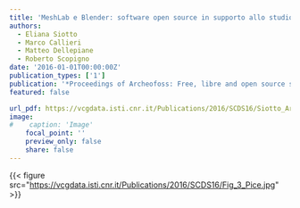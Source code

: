 ```yaml
---
title: 'MeshLab e Blender: software open source in supporto allo studio e alla ricostruzione virtuale della policromia antica'
authors:
  - Eliana Siotto
  - Marco Callieri
  - Matteo Dellepiane
  - Roberto Scopigno
date: '2016-01-01T00:00:00Z'
publication_types: ['1']
publication: '*Proceedings of Archeofoss: Free, libre and open source software e open format nei processi di ricerca archeologica*'
featured: false

url_pdf: https://vcgdata.isti.cnr.it/Publications/2016/SCDS16/Siotto_Archeofoss.pdf
image:
#    caption: 'Image'
    focal_point: ''
    preview_only: false
    share: false
---
```

{{< figure src="https://vcgdata.isti.cnr.it/Publications/2016/SCDS16/Fig_3_Pice.jpg" >}}
